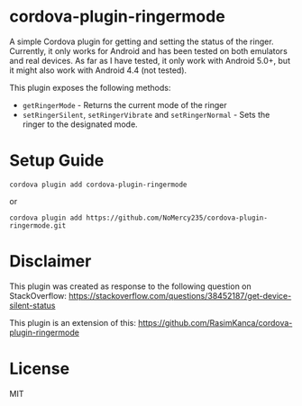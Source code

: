# cordova-plugin-ringermode
A simple Cordova plugin for getting and setting the status of the ringer. Currently, it only works for Android and has been tested on both emulators and real devices. As far as I have tested, it only work with Android 5.0+, but it might also work with Android 4.4 (not tested).

This plugin exposes the following methods:

 - `getRingerMode` - Returns the current mode of the ringer
 - `setRingerSilent`, `setRingerVibrate` and `setRingerNormal` - Sets the ringer to the designated mode.

Setup Guide
=======

`cordova plugin add cordova-plugin-ringermode`

or

`cordova plugin add https://github.com/NoMercy235/cordova-plugin-ringermode.git`

Disclaimer
=======
This plugin was created as response to the following question on StackOverflow: https://stackoverflow.com/questions/38452187/get-device-silent-status

This plugin is an extension of this: https://github.com/RasimKanca/cordova-plugin-ringermode


License
=======
MIT